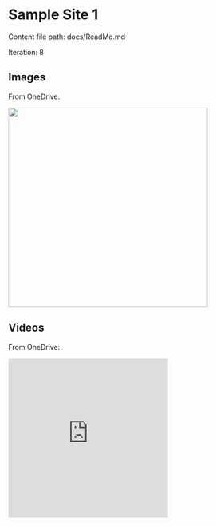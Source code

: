 # Sample Site 1

Content file path: docs/ReadMe.md

Iteration: 8

## Images

From OneDrive:  

<img src="https://onedrive.live.com/embed?resid=C38607DC2689EAA%21120962&authkey=%21AFgb7svWtBiUcj4" width="400"/>

## Videos

From OneDrive:

<iframe src="https://onedrive.live.com/embed?resid=CB3DEB5FC699256B%2148588&authkey=!AAdVKpNoYsiTKak" width="320" height="320" frameborder="0" scrolling="no" allowfullscreen></iframe>